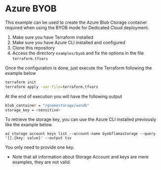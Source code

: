 # Azure BYOB

This example can be used to create the Azure Blob Ctorage container required when using the BYOB mode for Dedicated Cloud deployment.

1. Make sure you have Terraform installed
2. Make sure you have Azure CLI installed and configured
3. Clone this repository
4. Access the directory `examples/byob` and fix the options in the file `terraform.tfvars`

Once the configuration is done, just execute the Terraform following the example below

```bash
terraform init
terraform apply -var-file=terraform.tfvars
```

At the end of execution you will have the following output

```bash
blob_container = "rgnamestorage/wandb"
storage_key = <sensitive>
```

To retrieve the storage key, you can use the Azure CLI installed previously like the example below.

```basb
az storage account keys list --account-name byobflamastorage --query '[].{key: value}' --output tsv
```

You only need to provide one key.

* Note that all information about Storage Account and keys are mere examples, they are not valid.